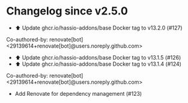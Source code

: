 # Changelog since v2.5.0
- ⬆️ Update ghcr.io/hassio-addons/base Docker tag to v13.2.0 (#127)

Co-authored-by: renovate[bot] <29139614+renovate[bot]@users.noreply.github.com> 
- ⬆️ Update ghcr.io/hassio-addons/base Docker tag to v13.1.5 (#126) 
- ⬆️ Update ghcr.io/hassio-addons/base Docker tag to v13.1.4 (#124)

Co-authored-by: renovate[bot] <29139614+renovate[bot]@users.noreply.github.com> 
- Add Renovate for dependency management (#123) 

